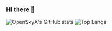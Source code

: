 ### Hi there 👋

<!--
**OpenSkyX/OpenSkyX** is a ✨ _special_ ✨ repository because its `README.md` (this file) appears on your GitHub profile.

Here are some ideas to get you started:

- 🔭 I’m currently working on ...
- 🌱 I’m currently learning ...
- 👯 I’m looking to collaborate on ...
- 🤔 I’m looking for help with ...
- 💬 Ask me about ...
- 📫 How to reach me: ...
- 😄 Pronouns: ...
- ⚡ Fun fact: ...
-->
![OpenSkyX's GitHub stats](https://github-readme-stats.vercel.app/api?username=OpenSkyX&count_private=true&show_icons=true&theme=tokyonight) ![Top Langs](https://github-readme-stats.vercel.app/api/top-langs/?username=OpenSkyX&count_private=true&show_icons=true&theme=tokyonight)

